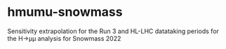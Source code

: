 # hmumu-snowmass
Sensitivity extrapolation for the Run 3 and HL-LHC datataking periods for the H→μμ analysis for Snowmass 2022
